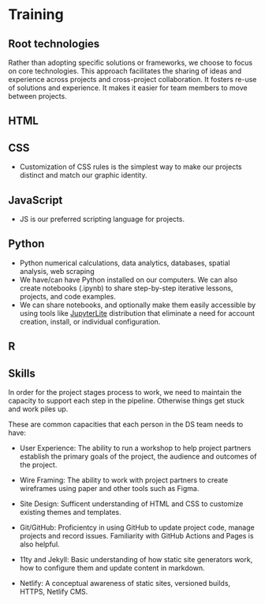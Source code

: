 # Training

## Root technologies 
Rather than adopting specific solutions or frameworks, we choose to focus on core technologies. This approach facilitates the sharing of ideas and experience across projects and cross-project collaboration. It fosters re-use of solutions and experience. It makes it easier for team members to move between projects.

## HTML

## CSS
- Customization of CSS rules is the simplest way to make our projects distinct and match our graphic identity.

## JavaScript
- JS is our preferred scripting language for projects.  

## Python
- Python numerical calculations, data analytics, databases, spatial analysis, web scraping
- We have/can have Python installed on our computers. We can also create notebooks (.ipynb) to share step-by-step iterative lessons, projects, and code examples.
- We can share notebooks, and optionally make them easily accessible by using tools like [JupyterLite](https://jupyterlite.readthedocs.io/en/latest/index.html) distribution that eliminate a need for account creation, install, or individual configuration.

## R

## Skills 
In order for the project stages process to work, we need to maintain the capacity to support each step in the pipeline. Otherwise things get stuck and work piles up.  

These are common capacities that each person in the DS team needs to have: 

- User Experience: The ability to run a workshop to help project partners establish the primary goals of the project, the audience and outcomes of the project. 

- Wire Framing: The ability to work with project partners to create wireframes using paper and other tools such as Figma.  

- Site Design: Sufficent understanding of HTML and CSS to customize existing themes and templates. 

- Git/GitHub: Proficientcy in using GitHub to update project code, manage projects and record issues. Familiarity with GitHub Actions and Pages is also helpful. 

- 11ty and Jekyll: Basic understanding of how static site generators work, how to configure them and update content in markdown. 

- Netlify: A conceptual awareness of static sites, versioned builds, HTTPS, Netlify CMS. 